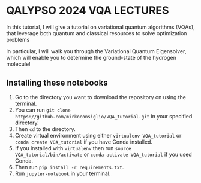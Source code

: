# QALYPSO 2024 VQA LECTURES

In this tutorial, I will give a tutorial on variational quantum algorithms (VQAs), 
that leverage both quantum and classical resources to solve optimization problems

In particular, I will walk you through the Variational Quantum Eigensolver, 
which will enable you to determine the ground-state of the hydrogen molecule!

## Installing these notebooks

1. Go to the directory you want to download the repository on using the terminal.
2. You can run `git clone https://github.com/mirkoconsiglio/VQA_tutorial.git` in your specified directory.
3. Then `cd` to the directory.
4. Create virtual environment using either `virtualenv VQA_tutorial` or `conda create VQA_tutorial` if you have Conda installed.
5. If you installed with `virtualenv` then run `source VQA_tutorial/bin/activate` or `conda activate VQA_tutorial` if you used Conda.
6. Then run `pip install -r requirements.txt`.
7. Run `jupyter-notebook` in your terminal.